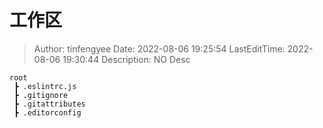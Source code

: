 # 工作区 <!-- omit in toc -->

> Author: tinfengyee
> Date: 2022-08-06 19:25:54
> LastEditTime: 2022-08-06 19:30:44
> Description: NO Desc

```
root
 ┣ .eslintrc.js
 ┣ .gitignore
 ┣ .gitattributes
 ┣ .editorconfig
   
```